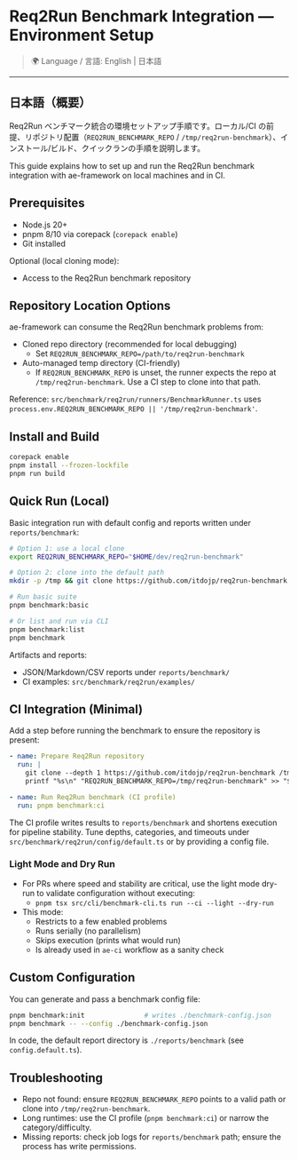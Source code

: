 # Req2Run Benchmark Integration — Environment Setup

> 🌍 Language / 言語: English | 日本語

---

## 日本語（概要）

Req2Run ベンチマーク統合の環境セットアップ手順です。ローカル/CI の前提、リポジトリ配置（`REQ2RUN_BENCHMARK_REPO` / `/tmp/req2run-benchmark`）、インストール/ビルド、クイックランの手順を説明します。

This guide explains how to set up and run the Req2Run benchmark integration with ae-framework on local machines and in CI.

## Prerequisites
- Node.js 20+
- pnpm 8/10 via corepack (`corepack enable`)
- Git installed

Optional (local cloning mode):
- Access to the Req2Run benchmark repository

## Repository Location Options
ae-framework can consume the Req2Run benchmark problems from:

- Cloned repo directory (recommended for local debugging)
  - Set `REQ2RUN_BENCHMARK_REPO=/path/to/req2run-benchmark`
- Auto-managed temp directory (CI-friendly)
  - If `REQ2RUN_BENCHMARK_REPO` is unset, the runner expects the repo at `/tmp/req2run-benchmark`. Use a CI step to clone into that path.

Reference: `src/benchmark/req2run/runners/BenchmarkRunner.ts` uses `process.env.REQ2RUN_BENCHMARK_REPO || '/tmp/req2run-benchmark'`.

## Install and Build
```bash
corepack enable
pnpm install --frozen-lockfile
pnpm run build
```

## Quick Run (Local)
Basic integration run with default config and reports written under `reports/benchmark`:

```bash
# Option 1: use a local clone
export REQ2RUN_BENCHMARK_REPO="$HOME/dev/req2run-benchmark"

# Option 2: clone into the default path
mkdir -p /tmp && git clone https://github.com/itdojp/req2run-benchmark.git /tmp/req2run-benchmark || true

# Run basic suite
pnpm benchmark:basic

# Or list and run via CLI
pnpm benchmark:list
pnpm benchmark
```

Artifacts and reports:
- JSON/Markdown/CSV reports under `reports/benchmark/`
- CI examples: `src/benchmark/req2run/examples/`

## CI Integration (Minimal)
Add a step before running the benchmark to ensure the repository is present:

```yaml
- name: Prepare Req2Run repository
  run: |
    git clone --depth 1 https://github.com/itdojp/req2run-benchmark /tmp/req2run-benchmark || true
    printf "%s\n" "REQ2RUN_BENCHMARK_REPO=/tmp/req2run-benchmark" >> "$GITHUB_ENV"

- name: Run Req2Run benchmark (CI profile)
  run: pnpm benchmark:ci
```

The CI profile writes results to `reports/benchmark` and shortens execution for pipeline stability. Tune depths, categories, and timeouts under `src/benchmark/req2run/config/default.ts` or by providing a config file.

### Light Mode and Dry Run
- For PRs where speed and stability are critical, use the light mode dry-run to validate configuration without executing:
  - `pnpm tsx src/cli/benchmark-cli.ts run --ci --light --dry-run`
- This mode:
  - Restricts to a few enabled problems
  - Runs serially (no parallelism)
  - Skips execution (prints what would run)
  - Is already used in `ae-ci` workflow as a sanity check

## Custom Configuration
You can generate and pass a benchmark config file:

```bash
pnpm benchmark:init               # writes ./benchmark-config.json
pnpm benchmark -- --config ./benchmark-config.json
```

In code, the default report directory is `./reports/benchmark` (see `config.default.ts`).

## Troubleshooting
- Repo not found: ensure `REQ2RUN_BENCHMARK_REPO` points to a valid path or clone into `/tmp/req2run-benchmark`.
- Long runtimes: use the CI profile (`pnpm benchmark:ci`) or narrow the category/difficulty.
- Missing reports: check job logs for `reports/benchmark` path; ensure the process has write permissions.

